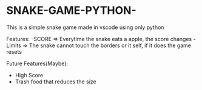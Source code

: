 # SNAKE-GAME-PYTHON-
This is a simple snake game made in vscode using only python

Features:
-SCORE => Everytime the snake eats a apple, the score changes
-Limits => The snake cannot touch the borders or it self, if it does the game resets

Future Features(Maybe):
- High Score
- Trash food that reduces the size 
